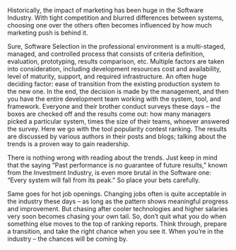Historically, the impact of marketing has been huge in the Software Industry. With tight competition and blurred differences between systems, choosing one over the others often becomes influenced by how much marketing push is behind it.

Sure, Software Selection in the professional environment is a multi-staged, managed, and controlled process that consists of criteria definition, evaluation, prototyping, results comparison, etc. Multiple factors are taken into consideration, including development resources cost and availability, level of maturity, support, and required infrastructure. An often huge deciding factor: ease of transition from the existing production system to the new one. In the end, the decision is made by the management, and then you have the entire development team working with the system, tool, and framework. Everyone and their brother conduct surveys these days – the boxes are checked off and the results come out: how many managers picked a particular system, times the size of their teams, whoever answered the survey. Here we go with the tool popularity contest ranking. The results are discussed by various authors in their posts and blogs; talking about the trends is a proven way to gain readership.

There is nothing wrong with reading about the trends. Just keep in mind that the saying “Past performance is no guarantee of future results,” known from the Investment Industry, is even more brutal in the Software one: “Every system will fall from its peak.” So place your bets carefully.

Same goes for hot job openings. Changing jobs often is quite acceptable in the industry these days – as long as the pattern shows meaningful progress and improvement. But chasing after cooler technologies and higher salaries very soon becomes chasing your own tail. So, don’t quit what you do when something else moves to the top of ranking reports. Think through, prepare a transition, and take the right chance when you see it. When you’re in the industry – the chances will be coming by. 